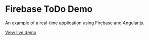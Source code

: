 # Firebase ToDo Demo
An example of a real-time application using Firebase and Angular.js.

[View live demo](https://rawgit.com/selmadelgado/AngularJS-Todo/master/index.html)

